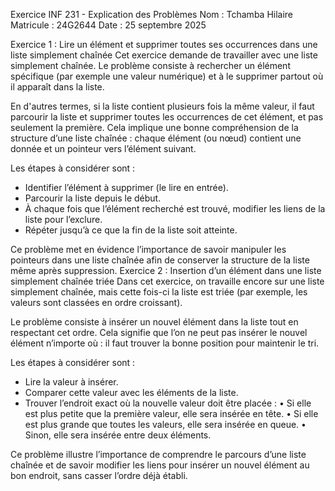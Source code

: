Exercice INF 231 - Explication des Problèmes
Nom : Tchamba Hilaire
Matricule : 24G2644
Date : 25 septembre 2025


Exercice 1 : Lire un élément et supprimer toutes ses occurrences dans une liste simplement chaînée
Cet exercice demande de travailler avec une liste simplement chaînée. Le problème consiste à rechercher un élément spécifique (par exemple une valeur numérique) et à le supprimer partout où il apparaît dans la liste.

En d'autres termes, si la liste contient plusieurs fois la même valeur, il faut parcourir la liste et supprimer toutes les occurrences de cet élément, et pas seulement la première. Cela implique une bonne compréhension de la structure d’une liste chaînée : chaque élément (ou nœud) contient une donnée et un pointeur vers l’élément suivant.

Les étapes à considérer sont :
- Identifier l’élément à supprimer (le lire en entrée).
- Parcourir la liste depuis le début.
- À chaque fois que l’élément recherché est trouvé, modifier les liens de la liste pour l’exclure.
- Répéter jusqu’à ce que la fin de la liste soit atteinte.

Ce problème met en évidence l’importance de savoir manipuler les pointeurs dans une liste chaînée afin de conserver la structure de la liste même après suppression.
Exercice 2 : Insertion d’un élément dans une liste simplement chaînée triée
Dans cet exercice, on travaille encore sur une liste simplement chaînée, mais cette fois-ci la liste est triée (par exemple, les valeurs sont classées en ordre croissant).

Le problème consiste à insérer un nouvel élément dans la liste tout en respectant cet ordre. Cela signifie que l’on ne peut pas insérer le nouvel élément n’importe où : il faut trouver la bonne position pour maintenir le tri.

Les étapes à considérer sont :
- Lire la valeur à insérer.
- Comparer cette valeur avec les éléments de la liste.
- Trouver l’endroit exact où la nouvelle valeur doit être placée :
  • Si elle est plus petite que la première valeur, elle sera insérée en tête.
  • Si elle est plus grande que toutes les valeurs, elle sera insérée en queue.
  • Sinon, elle sera insérée entre deux éléments.

Ce problème illustre l’importance de comprendre le parcours d’une liste chaînée et de savoir modifier les liens pour insérer un nouvel élément au bon endroit, sans casser l’ordre déjà établi.
